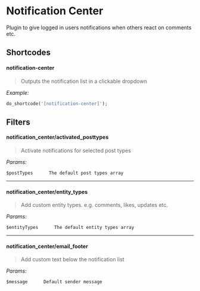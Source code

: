 Notification Center
==========

Plugin to give logged in users notifications when others react on comments etc.

Shortcodes
----------------
#### notification-center

> Outputs the notification list in a clickable dropdown

*Example:*

```php
do_shortcode('[notification-center]');
```

Filters
----------------

#### notification_center/activated_posttypes

> Activate notifications for selected post types

*Params:*
```
$postTypes      The default post types array
```

---

#### notification_center/entity_types

> Add custom entity types. e.g. comments, likes, updates etc.

*Params:*
```
$entityTypes      The default entity types array
```

---

#### notification_center/email_footer

> Add custom text below the notification list

*Params:*
```
$message      Default sender message
```

